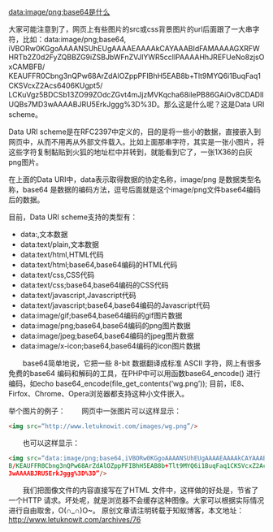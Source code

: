 [data:image/png;base64是什么 ](http://www.cnblogs.com/XL-Liang/archive/2012/06/01/2530509.html)



大家可能注意到了，网页上有些图片的src或css背景图片的url后面跟了一大串字符，比如：data:image/png;base64,　iVBORw0KGgoAAAANSUhEUgAAAAEAAAAkCAYAAABIdFAMAAAAGXRFWHRTb2Z0d2FyZQBBZG9iZSBJbWFnZVJlYWR5ccllPAAAAHhJREFUeNo8zjsOxCAMBFB/　KEAUFFR0Cbng3nQPw68ArZdAlOZppPFIBhH5EAB8b+Tlt9MYQ6i1BuqFaq1CKSVcxZ2Acs6406KUgpt5/　LCKuVgz5BDCSb13ZO99ZOdcZGvt4mJjzMVKqcha68iIePB86GAiOv8CDADlIUQBs7MD3wAAAABJRU5ErkJggg%3D%3D。那么这是什么呢？这是Data URI scheme。

Data URI scheme是在RFC2397中定义的，目的是将一些小的数据，直接嵌入到网页中，从而不用再从外部文件载入。比如上面那串字符，其实是一张小图片，将这些字符复制黏贴到火狐的地址栏中并转到，就能看到它了，一张1X36的白灰png图片。

在上面的Data URI中，data表示取得数据的协定名称，image/png 是数据类型名称，base64 是数据的编码方法，逗号后面就是这个image/png文件base64编码后的数据。

目前，Data URI scheme支持的类型有：

* data:,文本数据
* data:text/plain,文本数据
* data:text/html,HTML代码
* data:text/html;base64,base64编码的HTML代码
* data:text/css,CSS代码
* data:text/css;base64,base64编码的CSS代码
* data:text/javascript,Javascript代码
* data:text/javascript;base64,base64编码的Javascript代码
* data:image/gif;base64,base64编码的gif图片数据
* data:image/png;base64,base64编码的png图片数据
* data:image/jpeg;base64,base64编码的jpeg图片数据
* data:image/x-icon;base64,base64编码的icon图片数据

　　base64简单地说，它把一些 8-bit 数据翻译成标准 ASCII 字符，网上有很多免费的base64 编码和解码的工具，在PHP中可以用函数base64_encode() 进行编码，如echo base64_encode(file_get_contents(‘wg.png’));
目前，IE8、Firfox、Chrome、Opera浏览器都支持这种小文件嵌入。

举个图片的例子：
　　网页中一张图片可以这样显示：

```html
<img src=“http://www.letuknowit.com/images/wg.png”/>
```
　　也可以这样显示：

```html
<img src=“data:image/png;base64,iVBORw0KGgoAAAANSUhEUgAAAAEAAAAkCAYAAABIdFAMAAAAGXRFWHRTb2Z0d2FyZQBBZG9iZSBJbWFnZVJlYWR5ccllPAAAAHhJREFUeNo8zjsOxCAMBF
B/KEAUFFR0Cbng3nQPw68ArZdAlOZppPFIBhH5EAB8b+Tlt9MYQ6i1BuqFaq1CKSVcxZ2Acs6406KUgpt5/LCKuVgz5BDCSb13ZO99ZOdcZGvt4mJjzMVKqcha68iIePB86GAiOv8CDADlIUQBs7MD
3wAAAABJRU5ErkJggg%3D%3D”/>
```

　　我们把图像文件的内容直接写在了HTML 文件中，这样做的好处是，节省了一个HTTP 请求。坏处呢，就是浏览器不会缓存这种图像。大家可以根据实际情况进行自由取舍，O(∩_∩)O~。
原创文章请注明转载于知蚁博客，本文地址：http://www.letuknowit.com/archives/76